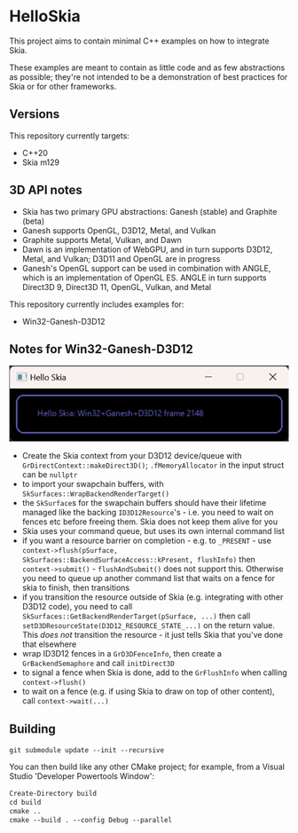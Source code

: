 # HelloSkia

This project aims to contain minimal C++ examples on how to integrate Skia.

These examples are meant to contain as little code and as few abstractions as possible; they're not intended to be a demonstration of best practices for Skia or for other frameworks.

## Versions

This repository currently targets:

- C++20
- Skia m129

## 3D API notes

- Skia has two primary GPU abstractions: Ganesh (stable) and Graphite (beta)
- Ganesh supports OpenGL, D3D12, Metal, and Vulkan
- Graphite supports Metal, Vulkan, and Dawn
- Dawn is an implementation of WebGPU, and in turn supports D3D12, Metal, and Vulkan; D3D11 and OpenGL are in progress
- Ganesh's OpenGL support can be used in combination with ANGLE, which is an implementation of OpenGL ES. ANGLE in turn supports Direct3D 9, Direct3D 11, OpenGL, Vulkan, and Metal

This repository currently includes examples for:

- Win32-Ganesh-D3D12

## Notes for Win32-Ganesh-D3D12

![A frame counter and other text in a rounded rect](win32-ganesh-d3d12.png)

- Create the Skia context from your D3D12 device/queue with `GrDirectContext::makeDirect3D()`; `.fMemoryAllocator` in the input struct can be `nullptr`
- to import your swapchain buffers, with `SkSurfaces::WrapBackendRenderTarget()`
- the `SkSurface`s for the swapchain buffers should have their lifetime managed like the backing `ID3D12Resource`'s - i.e. you need to wait on fences etc before freeing them. Skia does not keep them alive for you
- Skia uses your command queue, but uses its own internal command list
- if you want a resource barrier on completion - e.g. to `_PRESENT` - use `context->flush(pSurface, SkSurfaces::BackendSurfaceAccess::kPresent, flushInfo)` then `context->submit()` - `flushAndSubmit()`  does not support this. Otherwise you need to queue up another command list that waits on a fence for skia to finish, then transitions
- if you transition the resource outside of Skia (e.g. integrating with other D3D12 code), you need to call `SkSurfaces::GetBackendRenderTarget(pSurface, ...)` then call `setD3DResourceState(D3D12_RESOURCE_STATE_...)` on the return value. This *does not* transition the resource - it just tells Skia that you've done that elsewhere
- wrap ID3D12 fences in a `GrD3DFenceInfo`, then create a `GrBackendSemaphore` and call `initDirect3D`
- to signal a fence when Skia is done, add to the `GrFlushInfo` when calling `context->flush()`
- to wait on a fence (e.g. if using Skia to draw on top of other content), call `context->wait(...)`

## Building

```
git submodule update --init --recursive
```

You can then build like any other CMake project; for example, from a Visual Studio 'Developer Powertools Window':

```
Create-Directory build
cd build
cmake ..
cmake --build . --config Debug --parallel
```
